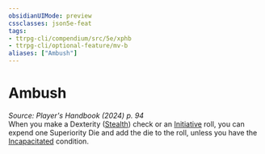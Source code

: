 ```yaml
---
obsidianUIMode: preview
cssclasses: json5e-feat
tags:
- ttrpg-cli/compendium/src/5e/xphb
- ttrpg-cli/optional-feature/mv-b
aliases: ["Ambush"]
---
```

# Ambush
*Source: Player's Handbook (2024) p. 94*  
When you make a Dexterity ([Stealth](3-Mechanics/CLI/rules/skills.md#Stealth)) check or an [Initiative](3-Mechanics/CLI/rules/variant-rules/initiative-xphb.md) roll, you can expend one Superiority Die and add the die to the roll, unless you have the [Incapacitated](3-Mechanics/CLI/rules/conditions.md#Incapacitated) condition.
